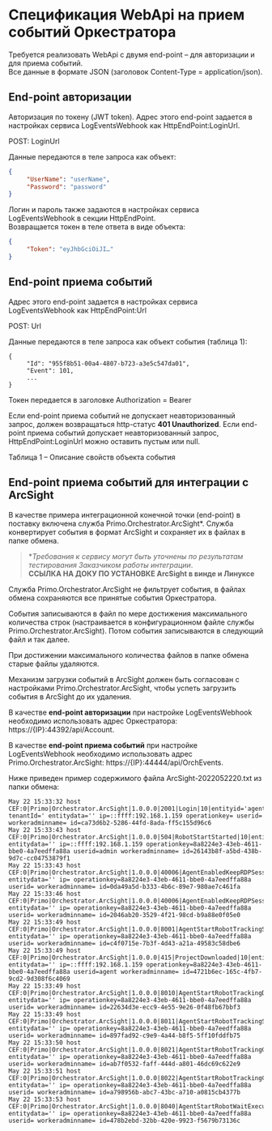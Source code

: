 # Спецификация WebApi на прием событий Оркестратора

Требуется реализовать WebApi с двумя end-point – для авторизации и для приема событий.\
Все данные в формате JSON (заголовок Content-Type = application/json).

## End-point авторизации
Авторизация по токену (JWT token). Адрес этого end-point задается в настройках сервиса LogEventsWebhook как HttpEndPoint:LoginUrl.

POST: LoginUrl 

Данные передаются в теле запроса как объект:
```json
{
     "UserName": "userName",
     "Password": "password"
}
```
Логин и пароль также задаются в настройках сервиса LogEventsWebhook в секции HttpEndPoint.\
Возвращается токен в теле ответа в виде объекта:
```json
{
     "Token": "eyJhbGciOiJI…"
}
```

## End-point приема событий
Адрес этого end-point задается в настройках сервиса LogEventsWebhook как HttpEndPoint:Url

POST: Url

Данные передаются в теле запроса как объект события (таблица 1):
```
{
     "Id": "955f8b51-00a4-4807-b723-a3e5c547da01",
     "Event": 101,
     ...
}
```
Токен передается в заголовке Authorization = Bearer <token>

Если end-point приема событий не допускает неавторизованный запрос, должен возвращаться http-статус **401 Unauthorized**.
Если end-point приема событий допускает неавторизованный запрос, HttpEndPoint:LoginUrl можно оставить пустым или null.
 
Таблица 1 – Описание свойств объекта события

  
  
  
  
## End-point приема событий для интеграции с ArcSight

В качестве примера интеграционной конечной точки (end-point) в поставку включена служба Primo.Orchestrator.ArcSight\*. Служба конвертирует события в формат ArcSight и сохраняет их в файлах в папке обмена. 

>\**Требования к сервису могут быть уточнены по результатам тестирования Заказчиком работы интеграции*.\
> **ССЫЛКА НА ДОКУ ПО УСТАНОВКЕ ArcSight в винде и Линуксе**

Служба Primo.Orchestrator.ArcSight не фильтрует события, в файлах обмена сохраняются все принятые события Оркестратора.

События записываются в файл по мере достижения максимального количества строк (настраивается в конфигурационном файле службы Primo.Orchestrator.ArcSight). Потом события записываются в следующий файл и так далее. 

При достижении максимального количества файлов в папке обмена старые файлы удаляются.

Механизм загрузки событий в ArcSight должен быть согласован с настройками Primo.Orchestrator.ArcSight, чтобы успеть загрузить события в ArcSight до их удаления. 

В качестве **end-point авторизации** при настройке LogEventsWebhook необходимо использовать адрес Оркестратора: https://{IP}:44392/api/Account.

В качестве **end-point приема событий** при настройке LogEventsWebhook необходимо использовать адрес Primo.Orchestrator.ArcSight: https://{IP}:44444/api/OrchEvents.
  
Ниже приведен пример содержимого файла ArcSight-2022052220.txt из папки обмена:
```
May 22 15:33:32 host CEF:0|Primo|Orchestrator.ArcSight|1.0.0.0|2001|Login|10|entityid='agent, tenantId=' entitydata='' ip=::ffff:192.168.1.159 operationkey= userid= workeradminname= id=ca73d6b2-5286-44fd-8ada-ff5c155d96c6
May 22 15:33:43 host CEF:0|Primo|Orchestrator.ArcSight|1.0.0.0|504|RobotStartStarted|10|entityid='87' entitydata='' ip=::ffff:192.168.1.159 operationkey=8a8224e3-43eb-4611-bbe0-4a7eedffa88a userid=admin workeradminname= id=26143b8f-a5bd-438b-9d7c-cc04753879f1
May 22 15:33:43 host CEF:0|Primo|Orchestrator.ArcSight|1.0.0.0|40006|AgentEnabledKeepRDPSession|10|entityid='87' entitydata='' ip= operationkey=8a8224e3-43eb-4611-bbe0-4a7eedffa88a userid= workeradminname= id=0da49a5d-b333-4b6c-89e7-980ae7c461fa
May 22 15:33:46 host CEF:0|Primo|Orchestrator.ArcSight|1.0.0.0|40006|AgentEnabledKeepRDPSession|10|entityid='87' entitydata='' ip= operationkey=8a8224e3-43eb-4611-bbe0-4a7eedffa88a userid= workeradminname= id=2046ab20-3529-4f21-98cd-b9a88e0f05e0
May 22 15:33:49 host CEF:0|Primo|Orchestrator.ArcSight|1.0.0.0|8001|AgentStartRobotTrackingStart|10|entityid='87' entitydata='' ip= operationkey=8a8224e3-43eb-4611-bbe0-4a7eedffa88a userid= workeradminname= id=c4f0715e-7b3f-4d43-a21a-49583c58dbe6
May 22 15:33:49 host CEF:0|Primo|Orchestrator.ArcSight|1.0.0.0|415|ProjectDownloaded|10|entityid='1' entitydata='' ip=::ffff:192.168.1.159 operationkey=8a8224e3-43eb-4611-bbe0-4a7eedffa88a userid=agent workeradminname= id=4721b6ec-165c-4fb7-9cd2-9d308f6c4069
May 22 15:33:49 host CEF:0|Primo|Orchestrator.ArcSight|1.0.0.0|8010|AgentStartRobotTrackingDownloadProjectArch|10|entityid='87' entitydata='' ip= operationkey=8a8224e3-43eb-4611-bbe0-4a7eedffa88a userid= workeradminname= id=22634d3e-ecc9-4e55-9e26-0f48fb67bbf3
May 22 15:33:49 host CEF:0|Primo|Orchestrator.ArcSight|1.0.0.0|8011|AgentStartRobotTrackingSaveProjectArch|10|entityid='87' entitydata='' ip= operationkey=8a8224e3-43eb-4611-bbe0-4a7eedffa88a userid= workeradminname= id=897fad92-c9e9-4a44-b8f5-5ff10fddfb75
May 22 15:33:50 host CEF:0|Primo|Orchestrator.ArcSight|1.0.0.0|8021|AgentStartRobotTrackingGenerateRunScript|10|entityid='87' entitydata='' ip= operationkey=8a8224e3-43eb-4611-bbe0-4a7eedffa88a userid= workeradminname= id=ab7f0532-faff-444d-a801-46dc69c622e9
May 22 15:33:51 host CEF:0|Primo|Orchestrator.ArcSight|1.0.0.0|8022|AgentStartRobotTrackingCreateTaskToStartRobot|10|entityid='87' entitydata='' ip= operationkey=8a8224e3-43eb-4611-bbe0-4a7eedffa88a userid= workeradminname= id=a798956b-abc7-43bc-a710-a0815cb4377b
May 22 15:33:53 host CEF:0|Primo|Orchestrator.ArcSight|1.0.0.0|8040|AgentStartRobotWaitExecuteWorkflow|10|entityid='87' entitydata='' ip= operationkey=8a8224e3-43eb-4611-bbe0-4a7eedffa88a userid= workeradminname= id=478b2ebd-32bb-420e-9923-f5679b73136c
```
